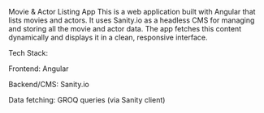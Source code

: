 Movie & Actor Listing App
This is a web application built with Angular that lists movies and actors. It uses Sanity.io as a headless CMS for managing and storing all the movie and actor data. The app fetches this content dynamically and displays it in a clean, responsive interface.

Tech Stack:

Frontend: Angular

Backend/CMS: Sanity.io

Data fetching: GROQ queries (via Sanity client)
